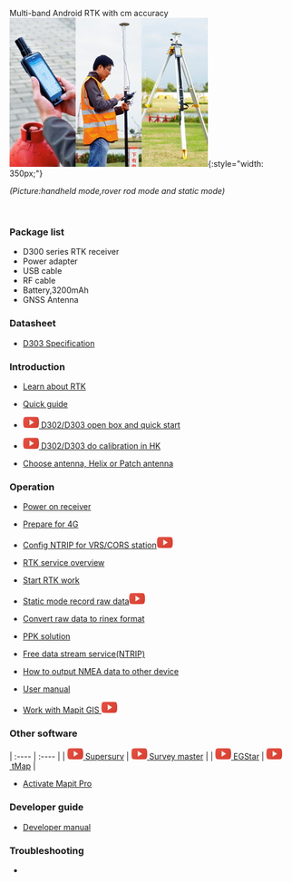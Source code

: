 <span class="markdown-body-normal-header">Multi-band Android RTK with cm accuracy
</span>
<br>
![](images/s-mobile.jpg){:style="width: 350px;"}

<span style="font-size:14px;font-style:italic;">(Picture:handheld mode,rover rod mode and static mode)</span>

<br>

### Package list

  - D300 series RTK receiver
  - Power adapter
  - USB cable
  - RF cable
  - Battery,3200mAh
  - GNSS Antenna

### Datasheet
  - [D303 Specification](specifications.md)


### Introduction

  - [Learn about RTK ](common/about-rtk.md)
  
  - [Quick guide](quick-guide.md)

  - [![](images/youtube.png)&nbsp;D302/D303 open box and quick start](common/openbox/)
  - [![](images/youtube.png)&nbsp;D302/D303 do calibration in HK](common/d303-calibration-in-hk/)
  
  - [Choose antenna, Helix or Patch antenna](common/choice-of-antenna.md)

### Operation

  - [Power on receiver](d303.md#1-gnss-module-setting)
  
  - [Prepare for 4G](prepare-for-4G.md)

  - [Config NTRIP for VRS/CORS station](d303.md#21-corsvrsbase-station-setting)![](images/youtube.png)

  - [RTK service overview](rtk-service-intro.md)

  - [Start RTK work](d303.md#213-start--rtk)
  
  - [Static mode record raw data](d303.md#51-how-to-record-raw-data)![](images/youtube.png)
  
  - [Convert raw data to rinex format](d303.md#52-how-to-convert-raw-data-to-rinex-format-file)

  - [PPK solution](d303.md#53-how-to-post-process-raw-datappk)
  
  - [Free data stream service(NTRIP)](common/free-ntrip-service.md)
  
  - [How to output NMEA data to other device](common/output-nmea.md)
  
  - [User manual](d303.md)
  
  - [Work with Mapit GIS ![Mapit GIS](images/youtube.png)](common/mapit/)

### Other software



  | :---- | :---- | 
  | [![Supersurv](images/youtube.png)&nbsp;Supersurv](common/connect-supersurv/) | [![Survey Master](images/youtube.png)&nbsp;Survey master](common/connect-survey-master/) |
  | [![EGStar](images/youtube.png)&nbsp;EGStar](common/connect-egstar/) | [![tMap](images/youtube.png)&nbsp;tMap](common/connect-tMap/) |

  - [Activate Mapit Pro](common/activate-mapit.md)

### Developer guide

  - [Developer manual](developer-docs.md)

### Troubleshooting
  -  
